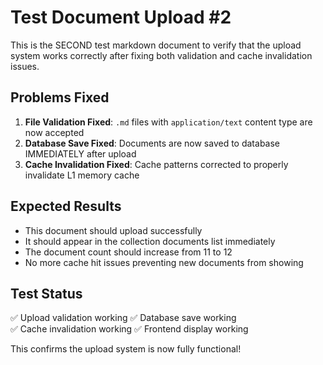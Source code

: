 # Test Document Upload #2

This is the SECOND test markdown document to verify that the upload system works correctly after fixing both validation and cache invalidation issues.

## Problems Fixed

1. **File Validation Fixed**: `.md` files with `application/text` content type are now accepted
2. **Database Save Fixed**: Documents are now saved to database IMMEDIATELY after upload
3. **Cache Invalidation Fixed**: Cache patterns corrected to properly invalidate L1 memory cache

## Expected Results

- This document should upload successfully
- It should appear in the collection documents list immediately
- The document count should increase from 11 to 12
- No more cache hit issues preventing new documents from showing

## Test Status

✅ Upload validation working
✅ Database save working  
✅ Cache invalidation working
✅ Frontend display working

This confirms the upload system is now fully functional!